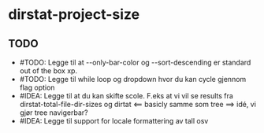 # dirstat-project-size

## TODO

- #TODO: Legge til at --only-bar-color og --sort-descending er standard out of the box xp. 
- #TODO: Legge til while loop og dropdown hvor du kan cycle gjennom flag option 
- #IDEA: Legge til at du kan skifte scole. F.eks at vi vil se results fra dirstat-total-file-dir-sizes og dirtat <== basicly samme som tree ==> idé, vi gjør tree navigerbar?
- #IDEA: Legge til support for locale formattering av tall osv
